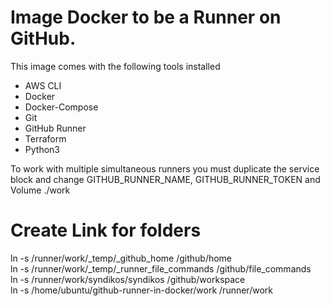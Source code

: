 # Image Docker to be a Runner on GitHub.

This image comes with the following tools installed

- AWS CLI  
- Docker  
- Docker-Compose  
- Git  
- GitHub Runner  
- Terraform  
- Python3  
  
To work with multiple simultaneous runners you must duplicate the service block and change GITHUB_RUNNER_NAME, GITHUB_RUNNER_TOKEN and Volume ./work  

# Create Link for folders  
  
ln -s /runner/work/_temp/_github_home /github/home  
ln -s /runner/work/_temp/_runner_file_commands /github/file_commands  
ln -s /runner/work/syndikos/syndikos /github/workspace  
ln -s /home/ubuntu/github-runner-in-docker/work /runner/work  
